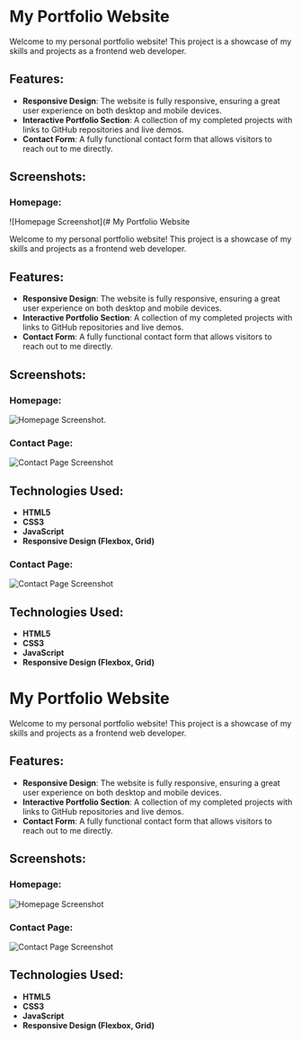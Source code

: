 # My Portfolio Website

Welcome to my personal portfolio website! This project is a showcase of my skills and projects as a frontend web developer.

## Features:
- **Responsive Design**: The website is fully responsive, ensuring a great user experience on both desktop and mobile devices.
- **Interactive Portfolio Section**: A collection of my completed projects with links to GitHub repositories and live demos.
- **Contact Form**: A fully functional contact form that allows visitors to reach out to me directly.

## Screenshots:

### Homepage:
![Homepage Screenshot](# My Portfolio Website

Welcome to my personal portfolio website! This project is a showcase of my skills and projects as a frontend web developer.

## Features:
- **Responsive Design**: The website is fully responsive, ensuring a great user experience on both desktop and mobile devices.
- **Interactive Portfolio Section**: A collection of my completed projects with links to GitHub repositories and live demos.
- **Contact Form**: A fully functional contact form that allows visitors to reach out to me directly.

## Screenshots:

### Homepage:
![Homepage Screenshot](./assets/b41950b2-b7d2-4553-89f7-37db7371cf40).


### Contact Page:
![Contact Page Screenshot](./assets/website_contact.png)

## Technologies Used:
- **HTML5**
- **CSS3**
- **JavaScript**
- **Responsive Design (Flexbox, Grid)**


### Contact Page:
![Contact Page Screenshot](./assets/website_contact.png)

## Technologies Used:
- **HTML5**
- **CSS3**
- **JavaScript**
- **Responsive Design (Flexbox, Grid)**

# My Portfolio Website

Welcome to my personal portfolio website! This project is a showcase of my skills and projects as a frontend web developer.

## Features:
- **Responsive Design**: The website is fully responsive, ensuring a great user experience on both desktop and mobile devices.
- **Interactive Portfolio Section**: A collection of my completed projects with links to GitHub repositories and live demos.
- **Contact Form**: A fully functional contact form that allows visitors to reach out to me directly.

## Screenshots:

### Homepage:
![Homepage Screenshot](./assets/website_homepage.png)

### Contact Page:
![Contact Page Screenshot](./assets/website_contact.png)

## Technologies Used:
- **HTML5**
- **CSS3**
- **JavaScript**
- **Responsive Design (Flexbox, Grid)**




